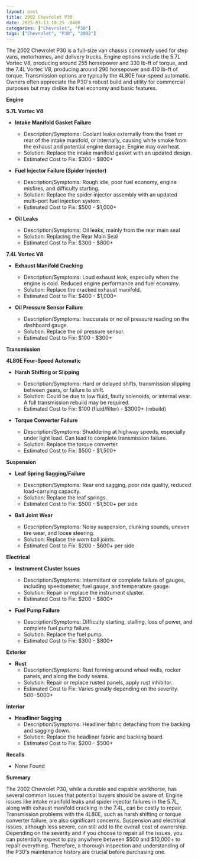 ```yaml
---
layout: post
title: 2002 Chevrolet P30
date: 2025-03-13 10:25 -0400
categories: ["Chevrolet", "P30"]
tags: ["Chevrolet", "P30", "2002"]
---
```

The 2002 Chevrolet P30 is a full-size van chassis commonly used for step vans, motorhomes, and delivery trucks. Engine options include the 5.7L Vortec V8, producing around 255 horsepower and 330 lb-ft of torque, and the 7.4L Vortec V8, producing around 290 horsepower and 410 lb-ft of torque. Transmission options are typically the 4L80E four-speed automatic. Owners often appreciate the P30's robust build and utility for commercial purposes but may dislike its fuel economy and basic features.

**Engine**

**5.7L Vortec V8**

*   **Intake Manifold Gasket Failure**
    *   Description/Symptoms: Coolant leaks externally from the front or rear of the intake manifold, or internally, causing white smoke from the exhaust and potential engine damage. Engine may overheat.
    *   Solution: Replace the intake manifold gasket with an updated design.
    *   Estimated Cost to Fix: $300 - $800+

*   **Fuel Injector Failure (Spider Injector)**
    *   Description/Symptoms: Rough idle, poor fuel economy, engine misfires, and difficulty starting.
    *   Solution: Replace the spider injector assembly with an updated multi-port fuel injection system.
    *   Estimated Cost to Fix: $500 - $1,000+

*   **Oil Leaks**
    * Description/Symptoms: Oil leaks, mainly from the rear main seal
    * Solution: Replacing the Rear Main Seal
    * Estimated Cost to Fix: $300 - $800+

**7.4L Vortec V8**

*   **Exhaust Manifold Cracking**
    *   Description/Symptoms: Loud exhaust leak, especially when the engine is cold. Reduced engine performance and fuel economy.
    *   Solution: Replace the cracked exhaust manifold.
    *   Estimated Cost to Fix: $400 - $1,000+

*   **Oil Pressure Sensor Failure**
    *   Description/Symptoms: Inaccurate or no oil pressure reading on the dashboard gauge.
    *   Solution: Replace the oil pressure sensor.
    *   Estimated Cost to Fix: $100 - $300+

**Transmission**

**4L80E Four-Speed Automatic**

*   **Harsh Shifting or Slipping**
    *   Description/Symptoms: Hard or delayed shifts, transmission slipping between gears, or failure to shift.
    *   Solution: Could be due to low fluid, faulty solenoids, or internal wear. A full transmission rebuild may be required.
    *   Estimated Cost to Fix: $100 (fluid/filter) - $3000+ (rebuild)

*   **Torque Converter Failure**
    *   Description/Symptoms: Shuddering at highway speeds, especially under light load. Can lead to complete transmission failure.
    *   Solution: Replace the torque converter.
    *   Estimated Cost to Fix: $500 - $1,500+

**Suspension**

*   **Leaf Spring Sagging/Failure**
    *   Description/Symptoms: Rear end sagging, poor ride quality, reduced load-carrying capacity.
    *   Solution: Replace the leaf springs.
    *   Estimated Cost to Fix: $500 - $1,500+ per side

*   **Ball Joint Wear**
    *   Description/Symptoms: Noisy suspension, clunking sounds, uneven tire wear, and loose steering.
    *   Solution: Replace the worn ball joints.
    *   Estimated Cost to Fix: $200 - $600+ per side

**Electrical**

*   **Instrument Cluster Issues**
    *   Description/Symptoms: Intermittent or complete failure of gauges, including speedometer, fuel gauge, and temperature gauge.
    *   Solution: Repair or replace the instrument cluster.
    *   Estimated Cost to Fix: $200 - $800+

*   **Fuel Pump Failure**
    *   Description/Symptoms: Difficulty starting, stalling, loss of power, and complete fuel pump failure.
    *   Solution: Replace the fuel pump.
    *   Estimated Cost to Fix: $300 - $800+

**Exterior**

*   **Rust**
    *   Description/Symptoms: Rust forming around wheel wells, rocker panels, and along the body seams.
    *   Solution: Repair or replace rusted panels, apply rust inhibitor.
    *   Estimated Cost to Fix: Varies greatly depending on the severity. $500-$5000+

**Interior**

*   **Headliner Sagging**
    *   Description/Symptoms: Headliner fabric detaching from the backing and sagging down.
    *   Solution: Replace the headliner fabric and backing board.
    *   Estimated Cost to Fix: $200 - $500+

**Recalls**
*   None Found

**Summary**

The 2002 Chevrolet P30, while a durable and capable workhorse, has several common issues that potential buyers should be aware of. Engine issues like intake manifold leaks and spider injector failures in the 5.7L, along with exhaust manifold cracking in the 7.4L, can be costly to repair. Transmission problems with the 4L80E, such as harsh shifting or torque converter failure, are also significant concerns. Suspension and electrical issues, although less severe, can still add to the overall cost of ownership. Depending on the severity and if you choose to repair all the issues, you can potentially expect to pay anywhere between $500 and $10,000+ to repair everything. Therefore, a thorough inspection and understanding of the P30's maintenance history are crucial before purchasing one.

